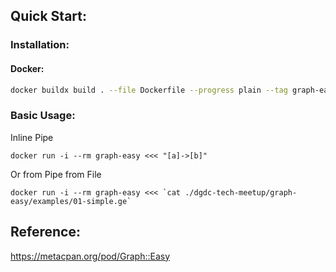 ## Quick Start:

### Installation:
#### Docker: 
```sh
docker buildx build . --file Dockerfile --progress plain --tag graph-easy
```

### Basic Usage:

Inline Pipe
```
docker run -i --rm graph-easy <<< "[a]->[b]"
```

Or from Pipe from File
```
docker run -i --rm graph-easy <<< `cat ./dgdc-tech-meetup/graph-easy/examples/01-simple.ge`
```

## Reference:
https://metacpan.org/pod/Graph::Easy